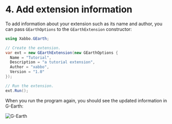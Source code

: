 # 4. Add extension information

To add information about your extension such as its name and author, you can pass `GEarthOptions` to the `GEarthExtension` constructor:

```csharp
using Xabbo.GEarth;

// Create the extension.
var ext = new GEarthExtension(new GEarthOptions {
  Name = "Tutorial",
  Description = "a tutorial extension",
  Author = "xabbo",
  Version = "1.0"
});

// Run the extension.
ext.Run();
```

When you run the program again, you should see the updated information in G-Earth:

![G-Earth](~/images/tutorial/4-1.png)
